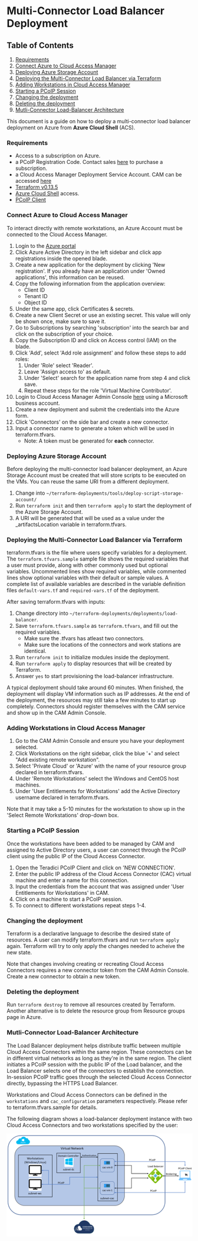 # Multi-Connector Load Balancer Deployment

## Table of Contents
1. [Requirements](#requirements)
2. [Connect Azure to Cloud Access Manager](#connect-azure-to-cloud-access-manager)
3. [Deploying Azure Storage Account](#deploying-azure-storage-account)
4. [Deploying the Multi-Connector Load Balancer via Terraform](#deploying-the-multi-connector-load-balancer-via-terraform)
5. [Adding Workstations in Cloud Access Manager](#adding-workstations-in-cloud-access-manager)
6. [Starting a PCoIP Session](#starting-a-pcoip-session)
7. [Changing the deployment](#changing-the-deployment)
8. [Deleting the deployment](#deleting-the-deployment)
9. [Mutli-Connector Load-Balancer Architecture](#mutli-connector-load-balancer-architecture)

This document is a guide on how to deploy a multi-connector load balancer deployment on Azure from **Azure Cloud Shell** (ACS).

### Requirements
- Access to a subscription on Azure.
- a PCoIP Registration Code. Contact sales [here](https://www.teradici.com/compare-plans) to purchase a subscription.
- a Cloud Access Manager Deployment Service Account. CAM can be accessed [here](https://cam.teradici.com/)
- [Terraform v0.13.5](https://www.terraform.io/downloads.html)
- [Azure Cloud Shell](https://shell.azure.com) access.
- [PCoIP Client](https://docs.teradici.com/find/product/software-and-mobile-clients)

### Connect Azure to Cloud Access Manager
To interact directly with remote workstations, an Azure Account must be connected to the Cloud Access Manager.
1. Login to the [Azure portal](http://portal.azure.com/)
2. Click Azure Active Directory in the left sidebar and click app registrations inside the opened blade.
4. Create a new application for the deployment by clicking 'New registration'. If you already have an application under 'Owned applications', this information can be reused.
5. Copy the following information from the application overview: 
    - Client ID
    - Tenant ID
    - Object ID
6. Under the same app, click Certificates & secrets.
7. Create a new Client Secret or use an existing secret. This value will only be shown once, make sure to save it.
6. Go to Subscriptions by searching 'subscription' into the search bar and click on the subscription of your choice.
7. Copy the Subscription ID and click on Access control (IAM) on the blade. 
8. Click 'Add', select 'Add role assignment' and follow these steps to add roles:
    1. Under 'Role' select 'Reader'.
    2. Leave 'Assign access to' as default.
    3. Under 'Select' search for the application name from step 4 and click save.
    4. Repeat these steps for the role 'Virtual Machine Contributor'.
9. Login to Cloud Access Manager Admin Console [here](https://cam.teradici.com) using a Microsoft business account.
10. Create a new deployment and submit the credentials into the Azure form.
11. Click 'Connectors' on the side bar and create a new connector. 
12. Input a connector name to generate a token which will be used in terraform.tfvars.
    - Note: A token must be generated for **each** connector. 

### Deploying Azure Storage Account
Before deploying the multi-connector load balancer deployment, an Azure Storage Account must be created that will store scripts to be executed on the VMs. You can reuse the same URI from a different deployment.
1. Change into ```~/terraform-deployments/tools/deploy-script-storage-account/```
2. Run ```terraform init``` and then ```terraform apply``` to start the deployment of the Azure Storage Account. 
3. A URI will be generated that will be used as a value under the _artifactsLocation variable in terraform.tfvars.

### Deploying the Multi-Connector Load Balancer via Terraform
terraform.tfvars is the file where users specify variables for a deployment. The ```terraform.tfvars.sample``` sample file shows the required variables that a user must provide, along with other commonly used but optional variables. Uncommented lines show required variables, while commented lines show optional variables with their default or sample values. A complete list of available variables are described in the variable definition files ```default-vars.tf``` and ```required-vars.tf``` of the deployment.

After saving terraform.tfvars with inputs:
1. Change directory into ```~/terraform-deployments/deployments/load-balancer```.
2. Save ```terraform.tfvars.sample``` as ```terraform.tfvars```, and fill out the required variables.
    - Make sure the .tfvars has atleast two connectors.
    - Make sure the locations of the connectors and work stations are identical.
3. Run ```terraform init``` to initialize modules inside the deployment.
4. Run ```terraform apply``` to display resources that will be created by Terraform.
5. Answer ```yes``` to start provisioning the load-balancer infrastructure. 

A typical deployment should take around 60 minutes. When finished, the deployment will display VM information such as IP addresses. At the end of the deployment, the resources may still take a few minutes to start up completely. Connectors should register themselves with the CAM service and show up in the CAM Admin Console.

### Adding Workstations in Cloud Access Manager
1. Go to the CAM Admin Console and ensure you have your deployment selected. 
2. Click Workstations on the right sidebar, click the blue '+' and select "Add existing remote workstation". 
3. Select 'Private Cloud' or 'Azure' with the name of your resource group declared in terraform.tfvars.
4. Under 'Remote Workstations' select the Windows and CentOS host machines.
5. Under 'User Entitlements for Workstations' add the Active Directory username declared in terraform.tfvars.

Note that it may take a 5-10 minutes for the workstation to show up in the 'Select Remote Workstations' drop-down box.

### Starting a PCoIP Session
Once the workstations have been added to be managed by CAM and assigned to Active Directory users, a user can connect through the PCoIP client using the public IP of the Cloud Access Connector.

1. Open the Teradici PCoIP Client and click on 'NEW CONNECTION'.
2. Enter the public IP address of the Cloud Access Connector (CAC) virtual machine and enter a name for this connection. 
3. Input the credentials from the account that was assigned under 'User Entitlements for Workstations' in CAM.
4. Click on a machine to start a PCoIP session.
5. To connect to different workstations repeat steps 1-4.

### Changing the deployment
Terraform is a declarative language to describe the desired state of resources. A user can modify terraform.tfvars and run ```terraform apply``` again. Terraform will try to only apply the changes needed to acheive the new state.

Note that changes involving creating or recreating Cloud Access Connectors requires a new connector token from the CAM Admin Console. Create a new connector to obtain a new token.

### Deleting the deployment
Run ```terraform destroy``` to remove all resources created by Terraform. Another alternative is to delete the resource group from Resource groups page in Azure. 

### Mutli-Connector Load-Balancer Architecture
The Load Balancer deployment helps distribute traffic between multiple Cloud Access Connectors within the same region. These connectors can be in different virtual networks as long as they're in the same region. The client initiates a PCoIP session with the public IP of the Load balancer, and the Load Balancer selects one of the connectors to establish the connection. In-session PCoIP traffic goes through the selected Cloud Access Connector directly, bypassing the HTTPS Load Balancer. 

Workstations and Cloud Access Connectors can be defined in the ```workstations``` and ```cac_configuration``` parameters respectively. Please refer to terraform.tfvars.sample for details.

The following diagram shows a load-balancer deployment instance with two Cloud Access Connectors and two workstations specified by the user:

![load-balancer diagram](load-balancer-azure.png)

